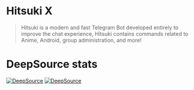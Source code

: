 # Hitsuki X

>  Hitsuki is a modern and fast Telegram Bot developed entirely to improve the chat experience,
>  Hitsuki contains commands related to Anime, Android, group administration, and more!

# DeepSource stats

[![DeepSource](https://deepsource.io/gh/HitsukiNetwork/HitsukiX.svg/?label=active+issues&show_trend=true&token=uJYU-er5d5JMwMaky1xFVnP-)](https://deepsource.io/gh/HitsukiNetwork/HitsukiX/?ref=repository-badge)
[![DeepSource](https://deepsource.io/gh/HitsukiNetwork/HitsukiX.svg/?label=resolved+issues&show_trend=true&token=uJYU-er5d5JMwMaky1xFVnP-)](https://deepsource.io/gh/HitsukiNetwork/HitsukiX/?ref=repository-badge)
